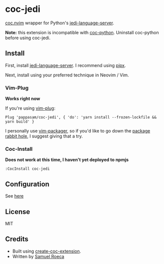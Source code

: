 # coc-jedi

[coc.nvim](https://github.com/neoclide/coc.nvim) wrapper for Python's [jedi-language-server](https://github.com/pappasam/jedi-language-server).

**Note:** this extension is incompatible with [coc-python](https://github.com/neoclide/coc-python). Uninstall coc-python before using coc-jedi.

## Install

First, install [jedi-language-server](https://github.com/pappasam/jedi-language-server). I recommend using [pipx](https://github.com/pipxproject/pipx).

Next, install using your preferred technique in Neovim / Vim.

### Vim-Plug

**Works right now**

If you're using [vim-plug](https://github.com/junegunn/vim-plug):

```vim
Plug 'pappasam/coc-jedi', { 'do': 'yarn install --frozen-lockfile && yarn build' }
```

I personally use [vim-packager](https://github.com/kristijanhusak/vim-packager), so if you'd like to go down the [package rabbit hole](https://shapeshed.com/vim-packages/), I suggest giving that a try.

### Coc-Install

**Does not work at this time, I haven't yet deployed to npmjs**

`:CocInstall coc-jedi`

## Configuration

See [here](https://github.com/pappasam/jedi-language-server#configuration)

## License

MIT

## Credits

- Built using [create-coc-extension](https://github.com/fannheyward/create-coc-extension).
- Written by [Samuel Roeca](https://softwarejourneyman.com/pages/about.html#about)
